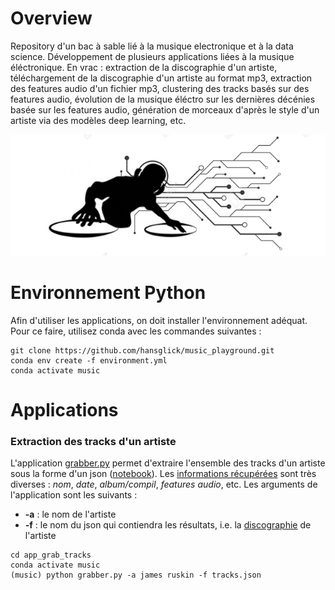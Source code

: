 # Overview

Repository d'un bac à sable lié à la musique electronique et à la data science. Développement de plusieurs applications liées à la musique éléctronique. En vrac : extraction de la discographie d'un artiste, téléchargement de la discographie d'un artiste au format mp3, extraction des features audio d'un fichier mp3, clustering des tracks basés sur des features audio, évolution de la musique éléctro sur les dernières décénies basée sur les features audio, génération de morceaux d'après le style d'un artiste via des modèles deep learning, etc.


<img src="img/djhp.PNG" width="622">


# Environnement Python

Afin d'utiliser les applications, on doit installer l'environnement adéquat. Pour ce faire, utilisez conda avec les commandes suivantes :
```
git clone https://github.com/hansglick/music_playground.git
conda env create -f environment.yml
conda activate music
```

# Applications

### **Extraction des tracks d'un artiste**

L'application [grabber.py](https://github.com/hansglick/music_playground/blob/master/app_grab_tracks/grabber.py) permet d'extraire l'ensemble des tracks d'un artiste sous la forme d'un json ([notebook](https://github.com/hansglick/music_playground/blob/master/app_grab_tracks/grabber.ipynb)). Les [informations récupérées](https://github.com/hansglick/music_playground/blob/master/img/trackdata.PNG) sont très diverses : *nom*, *date*, *album/compil*, *features audio*, etc. Les arguments de l'application sont les suivants : 
 * **-a** : le nom de l'artiste
 * **-f** : le nom du json qui contiendra les résultats, i.e. la [discographie](https://github.com/hansglick/music_playground/blob/master/app_grab_tracks/tracks.json) de l'artiste

```
cd app_grab_tracks
conda activate music
(music) python grabber.py -a james ruskin -f tracks.json
```




